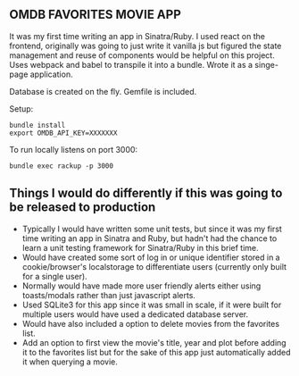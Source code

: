 ## OMDB FAVORITES MOVIE APP

It was my first time writing an app in Sinatra/Ruby. I used react on the frontend, originally was going to just write it vanilla js but figured the state management and reuse of components would be helpful on this project. Uses webpack and babel to transpile it into a bundle. Wrote it as a singe-page application.

Database is created on the fly.
Gemfile is included.

Setup:
```
bundle install 
export OMDB_API_KEY=XXXXXXX
```

To run locally listens on port 3000:
```
bundle exec rackup -p 3000
```

## Things I would do differently if this was going to be released to production
- Typically I would have written some unit tests, but since it was my first time writing an app in Sinatra and Ruby, but hadn't had the chance to learn a unit testing framework for Sinatra/Ruby in this brief time.
- Would have created some sort of log in or unique identifier stored in a cookie/browser's localstorage to differentiate users (currently only built for a single user). 
- Normally would have made more user friendly alerts either using toasts/modals rather than just javascript alerts.
- Used SQLite3 for this app since it was small in scale, if it were built for multiple users would have used a dedicated database server.
- Would have also included a option to delete movies from the favorites list.
- Add an option to first view the movie's title, year and plot before adding it to the favorites list but for the sake of this app just automatically added it when querying a movie.

